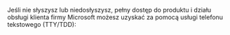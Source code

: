<Token xmlns:xlink="http://www.w3.org/1999/xlink">Jeśli nie słyszysz lub niedosłyszysz, pełny dostęp do produktu i działu obsługi klienta firmy Microsoft możesz uzyskać za pomocą usługi telefonu tekstowego (TTY/TDD):</Token>

<!--HONumber=May16_HO1-->


